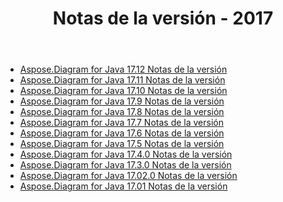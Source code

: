 ﻿---
title: Notas de la versión - 2017
type: docs
weight: 40
url: /es/java/release-notes-2017/
---
- [Aspose.Diagram for Java 17.12 Notas de la versión](/diagram/es/java/aspose-diagram-for-java-17-12-release-notes/)
- [Aspose.Diagram for Java 17.11 Notas de la versión](/diagram/es/java/aspose-diagram-for-java-17-11-release-notes/)
- [Aspose.Diagram for Java 17.10 Notas de la versión](/diagram/es/java/aspose-diagram-for-java-17-10-release-notes/)
- [Aspose.Diagram for Java 17.9 Notas de la versión](/diagram/es/java/aspose-diagram-for-java-17-9-release-notes/)
- [Aspose.Diagram for Java 17.8 Notas de la versión](/diagram/es/java/aspose-diagram-for-java-17-8-release-notes/)
- [Aspose.Diagram for Java 17.7 Notas de la versión](/diagram/es/java/aspose-diagram-for-java-17-7-release-notes/)
- [Aspose.Diagram for Java 17.6 Notas de la versión](/diagram/es/java/aspose-diagram-for-java-17-6-release-notes/)
- [Aspose.Diagram for Java 17.5 Notas de la versión](/diagram/es/java/aspose-diagram-for-java-17-5-release-notes/)
- [Aspose.Diagram for Java 17.4.0 Notas de la versión](/diagram/es/java/aspose-diagram-for-java-17-4-0-release-notes/)
- [Aspose.Diagram for Java 17.3.0 Notas de la versión](/diagram/es/java/aspose-diagram-for-java-17-3-0-release-notes/)
- [Aspose.Diagram for Java 17.02.0 Notas de la versión](/diagram/es/java/aspose-diagram-for-java-17-02-0-release-notes/)
- [Aspose.Diagram for Java 17.01 Notas de la versión](/diagram/es/java/aspose-diagram-for-java-17-01-release-notes/)
